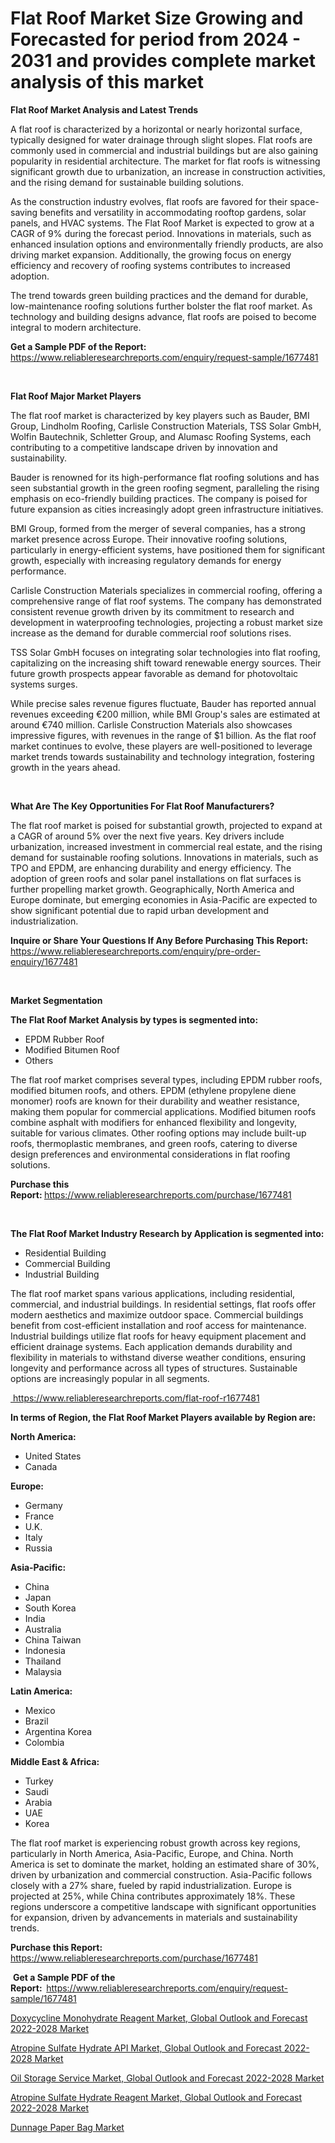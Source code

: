 <p><h1>Flat Roof Market Size Growing and Forecasted for period from 2024 - 2031 and provides complete market analysis of this market</h1></p><p><strong>Flat Roof Market Analysis and Latest Trends</strong></p>
<p><p>A flat roof is characterized by a horizontal or nearly horizontal surface, typically designed for water drainage through slight slopes. Flat roofs are commonly used in commercial and industrial buildings but are also gaining popularity in residential architecture. The market for flat roofs is witnessing significant growth due to urbanization, an increase in construction activities, and the rising demand for sustainable building solutions.</p><p>As the construction industry evolves, flat roofs are favored for their space-saving benefits and versatility in accommodating rooftop gardens, solar panels, and HVAC systems. The Flat Roof Market is expected to grow at a CAGR of 9% during the forecast period. Innovations in materials, such as enhanced insulation options and environmentally friendly products, are also driving market expansion. Additionally, the growing focus on energy efficiency and recovery of roofing systems contributes to increased adoption. </p><p>The trend towards green building practices and the demand for durable, low-maintenance roofing solutions further bolster the flat roof market. As technology and building designs advance, flat roofs are poised to become integral to modern architecture.</p></p>
<p><strong>Get a Sample PDF of the Report:&nbsp;</strong> <a href="https://www.reliableresearchreports.com/enquiry/request-sample/1677481?utm_campaign=1289&utm_medium=2&utm_source=Github&utm_content=ia&utm_term=14102024&utm_id=flat-roof">https://www.reliableresearchreports.com/enquiry/request-sample/1677481</a></p>
<p>&nbsp;</p>
<p><strong>Flat Roof Major Market Players</strong></p>
<p><p>The flat roof market is characterized by key players such as Bauder, BMI Group, Lindholm Roofing, Carlisle Construction Materials, TSS Solar GmbH, Wolfin Bautechnik, Schletter Group, and Alumasc Roofing Systems, each contributing to a competitive landscape driven by innovation and sustainability.</p><p>Bauder is renowned for its high-performance flat roofing solutions and has seen substantial growth in the green roofing segment, paralleling the rising emphasis on eco-friendly building practices. The company is poised for future expansion as cities increasingly adopt green infrastructure initiatives.</p><p>BMI Group, formed from the merger of several companies, has a strong market presence across Europe. Their innovative roofing solutions, particularly in energy-efficient systems, have positioned them for significant growth, especially with increasing regulatory demands for energy performance.</p><p>Carlisle Construction Materials specializes in commercial roofing, offering a comprehensive range of flat roof systems. The company has demonstrated consistent revenue growth driven by its commitment to research and development in waterproofing technologies, projecting a robust market size increase as the demand for durable commercial roof solutions rises.</p><p>TSS Solar GmbH focuses on integrating solar technologies into flat roofing, capitalizing on the increasing shift toward renewable energy sources. Their future growth prospects appear favorable as demand for photovoltaic systems surges.</p><p>While precise sales revenue figures fluctuate, Bauder has reported annual revenues exceeding €200 million, while BMI Group's sales are estimated at around €740 million. Carlisle Construction Materials also showcases impressive figures, with revenues in the range of $1 billion. As the flat roof market continues to evolve, these players are well-positioned to leverage market trends towards sustainability and technology integration, fostering growth in the years ahead.</p></p>
<p>&nbsp;</p>
<p><strong>What Are The Key Opportunities For Flat Roof Manufacturers?</strong></p>
<p><p>The flat roof market is poised for substantial growth, projected to expand at a CAGR of around 5% over the next five years. Key drivers include urbanization, increased investment in commercial real estate, and the rising demand for sustainable roofing solutions. Innovations in materials, such as TPO and EPDM, are enhancing durability and energy efficiency. The adoption of green roofs and solar panel installations on flat surfaces is further propelling market growth. Geographically, North America and Europe dominate, but emerging economies in Asia-Pacific are expected to show significant potential due to rapid urban development and industrialization.</p></p>
<p><strong>Inquire or Share Your Questions If Any Before Purchasing This Report:</strong> <a href="https://www.reliableresearchreports.com/enquiry/pre-order-enquiry/1677481?utm_campaign=1289&utm_medium=2&utm_source=Github&utm_content=ia&utm_term=14102024&utm_id=flat-roof">https://www.reliableresearchreports.com/enquiry/pre-order-enquiry/1677481</a></p>
<p>&nbsp;</p>
<p><strong>Market Segmentation</strong></p>
<p><strong>The Flat Roof Market Analysis by types is segmented into:</strong></p>
<p><ul><li>EPDM Rubber Roof</li><li>Modified Bitumen Roof</li><li>Others</li></ul></p>
<p><p>The flat roof market comprises several types, including EPDM rubber roofs, modified bitumen roofs, and others. EPDM (ethylene propylene diene monomer) roofs are known for their durability and weather resistance, making them popular for commercial applications. Modified bitumen roofs combine asphalt with modifiers for enhanced flexibility and longevity, suitable for various climates. Other roofing options may include built-up roofs, thermoplastic membranes, and green roofs, catering to diverse design preferences and environmental considerations in flat roofing solutions.</p></p>
<p><strong>Purchase this Report:&nbsp;</strong><a href="https://www.reliableresearchreports.com/purchase/1677481?utm_campaign=1289&utm_medium=2&utm_source=Github&utm_content=ia&utm_term=14102024&utm_id=flat-roof">https://www.reliableresearchreports.com/purchase/1677481</a></p>
<p>&nbsp;</p>
<p><strong>The Flat Roof Market Industry Research by Application is segmented into:</strong></p>
<p><ul><li>Residential Building</li><li>Commercial Building</li><li>Industrial Building</li></ul></p>
<p><p>The flat roof market spans various applications, including residential, commercial, and industrial buildings. In residential settings, flat roofs offer modern aesthetics and maximize outdoor space. Commercial buildings benefit from cost-efficient installation and roof access for maintenance. Industrial buildings utilize flat roofs for heavy equipment placement and efficient drainage systems. Each application demands durability and flexibility in materials to withstand diverse weather conditions, ensuring longevity and performance across all types of structures. Sustainable options are increasingly popular in all segments.</p></p>
<p><a href="https://www.reliableresearchreports.com/flat-roof-r1677481?utm_campaign=1289&utm_medium=2&utm_source=Github&utm_content=ia&utm_term=14102024&utm_id=flat-roof">&nbsp;https://www.reliableresearchreports.com/flat-roof-r1677481</a></p>
<p><strong>In terms of Region, the Flat Roof Market Players available by Region are:</strong></p>
<p>
    <p> <strong> North America: </strong>
        <ul>
            <li>United States</li>
            <li>Canada</li>
        </ul>
        </p> 
    <p> <strong> Europe: </strong>
        <ul>
            <li>Germany</li>
            <li>France</li>
            <li>U.K.</li>
            <li>Italy</li>
            <li>Russia</li>
        </ul>
        </p> 
    <p> <strong> Asia-Pacific: </strong>
        <ul>
            <li>China</li>
            <li>Japan</li>
            <li>South Korea</li>
            <li>India</li>
            <li>Australia</li>
            <li>China Taiwan</li>
            <li>Indonesia</li>
            <li>Thailand</li>
            <li>Malaysia</li>
        </ul>
        </p> 
    <p> <strong> Latin America: </strong>
        <ul>
            <li>Mexico</li>
            <li>Brazil</li>
            <li>Argentina Korea</li>
            <li>Colombia</li>
        </ul>
        </p> 
    <p> <strong> Middle East & Africa: </strong>
        <ul>
            <li>Turkey</li>
            <li>Saudi</li>
            <li>Arabia</li>
            <li>UAE</li>
            <li>Korea</li>
        </ul>
    </p>
    </p>
<p><p>The flat roof market is experiencing robust growth across key regions, particularly in North America, Asia-Pacific, Europe, and China. North America is set to dominate the market, holding an estimated share of 30%, driven by urbanization and commercial construction. Asia-Pacific follows closely with a 27% share, fueled by rapid industrialization. Europe is projected at 25%, while China contributes approximately 18%. These regions underscore a competitive landscape with significant opportunities for expansion, driven by advancements in materials and sustainability trends.</p></p>
<p><strong>Purchase this Report: </strong><a href="https://www.reliableresearchreports.com/purchase/1677481?utm_campaign=1289&utm_medium=2&utm_source=Github&utm_content=ia&utm_term=14102024&utm_id=flat-roof">https://www.reliableresearchreports.com/purchase/1677481</a></p>
<p>&nbsp;<strong>Get a Sample PDF of the Report:&nbsp;&nbsp;</strong><a href="https://www.reliableresearchreports.com/enquiry/request-sample/1677481?utm_campaign=1289&utm_medium=2&utm_source=Github&utm_content=ia&utm_term=14102024&utm_id=flat-roof">https://www.reliableresearchreports.com/enquiry/request-sample/1677481</a></p>
<p><strong></strong></p>
<p><p><a href="https://www.linkedin.com/pulse/navigating-global-doxycycline-monohydrate-reagent-market-hujof?utm_campaign=1289&utm_medium=2&utm_source=Github&utm_content=ia&utm_term=14102024&utm_id=flat-roof">Doxycycline Monohydrate Reagent Market, Global Outlook and Forecast 2022-2028 Market</a></p><p><a href="https://www.linkedin.com/pulse/analyzing-global-atropine-sulfate-hydrate-api-market-outlook-ajm7f?utm_campaign=1289&utm_medium=2&utm_source=Github&utm_content=ia&utm_term=14102024&utm_id=flat-roof">Atropine Sulfate Hydrate API Market, Global Outlook and Forecast 2022-2028 Market</a></p><p><a href="https://www.linkedin.com/pulse/booming-oil-storage-service-market-global-outlook-forecast-d4bpf?utm_campaign=1289&utm_medium=2&utm_source=Github&utm_content=ia&utm_term=14102024&utm_id=flat-roof">Oil Storage Service Market, Global Outlook and Forecast 2022-2028 Market</a></p><p><a href="https://www.linkedin.com/pulse/atropine-sulfate-hydrate-reagent-market-global-outlook-forecast-kcjvf?utm_campaign=1289&utm_medium=2&utm_source=Github&utm_content=ia&utm_term=14102024&utm_id=flat-roof">Atropine Sulfate Hydrate Reagent Market, Global Outlook and Forecast 2022-2028 Market</a></p><p><a href="https://github.com/prosalinda88/Market-Research-Report-List-6/blob/main/dunnage-paper-bag-market.md?utm_campaign=1289&utm_medium=2&utm_source=Github&utm_content=ia&utm_term=14102024&utm_id=flat-roof">Dunnage Paper Bag Market</a></p></p>